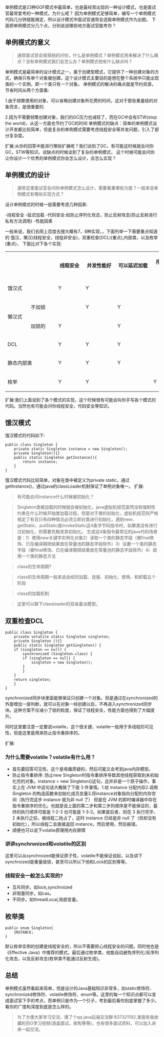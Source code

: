 单例模式是23种GOF模式中最简单，也是最经常出现的一种设计模式，也是面试官最常爱考的一种模式，为什么呢？
因为单例模式足够简单，编写一个单例模式代码几分钟就能搞定，所以设计模式中面试官通常会选取单例模式作为出题。
下面把单例模式分几个点，分别说说哪些地方面试官能考你？
## 单例模式的意义
>通常面试官会很笼统的问你，什么是单例模式？单例模式用来解决了什么痛点？没有单例模式我们会怎么办？单例模式他有什么缺点吗？

单例模式是最简单的设计模式之一，属于创建型模式，它提供了一种创建对象的方式，确保只有单个对象被创建。这个设计模式主要目的是想在整个系统中只能出现类的一个实例，即一个类只有一个对象。
单例模式的解决的痛点就是节约资源，节省时间从两个方面看:

1.由于频繁使用的对象，可以省略创建对象所花费的时间，这对于那些重量级的对象而言，是很重要的.

2.因为不需要频繁创建对象，我们的GC压力也减轻了，而在GC中会有STW(stop the world)，从这一方面也节约了GC的时间
单例模式的缺点：简单的单例模式设计开发都比较简单，但是复杂的单例模式需要考虑线程安全等并发问题，引入了部分复杂度。

扩展:从你的回答中能进行哪些扩展呢？我们谈到了GC，有可能这时候就会问你GC，STW等知识。谈缺点的时候谈到了复杂的单例模式，
这个时候可能会问你让你设计一个优秀的单例模式你会怎么设计，会怎么实现？

## 单例模式的设计
>通常这里面试官会问你单例模式怎么设计，需要看重哪些方面？一般来说单例模式有哪些实现方式？

设计单例模式的时候一般需要考虑几种因素:

-线程安全
-延迟加载
-代码安全:如防止序列化攻击，防止反射攻击(防止反射进行私有方法调用)
-性能因素

一般来说，我们去网上百度去搜大概有7，8种实现，，下面列举一下需要重点知道的
饿汉，懒汉(线程安全，线程非安全)，双重检查(DCL)(重点),内部类，以及枚举(重点)，
下面比对下各个实现:
<table data-table-layout="auto"><tbody><tr class="originHeader"><th colspan="2" width="116px" style="min-width: 116px; max-width: 116px;"><p>&nbsp;</p></th><th colspan="1" width="74px" style="min-width: 74px; max-width: 74px;"><p>线程安全</p></th><th width="88px" style="min-width: 88px; max-width: 88px;"><p>并发性能好</p></th><th width="102px" style="min-width: 102px; max-width: 102px;"><p>可以延迟加载</p></th><th width="150px" style="min-width: 150px; max-width: 150px;"><p>序列化/反序列化安全</p></th><th colspan="1" width="116px" style="min-width: 116px; max-width: 116px;"><p>能抵御反射攻击</p></th></tr><tr><td colspan="2" width="116px" style="min-width: 116px; max-width: 116px;"><p>饿汉式</p></td><td colspan="1" width="74px" style="min-width: 74px; max-width: 74px;"><p>Y</p></td><td width="88px" style="min-width: 88px; max-width: 88px;"><p>Y</p></td><td width="102px" style="min-width: 102px; max-width: 102px;"><p>&nbsp;</p></td><td width="150px" style="min-width: 150px; max-width: 150px;"><p>&nbsp;</p></td><td colspan="1" width="116px" style="min-width: 116px; max-width: 116px;"><p>&nbsp;</p></td></tr><tr><td rowspan="2" width="60px" style="min-width: 60px; max-width: 60px;"><p>懒汉式</p></td><td width="74px" style="min-width: 74px; max-width: 74px;"><p>不加锁</p></td><td colspan="1" width="74px" style="min-width: 74px; max-width: 74px;"><p>&nbsp;</p></td><td width="88px" style="min-width: 88px; max-width: 88px;"><p>Y</p></td><td width="102px" style="min-width: 102px; max-width: 102px;"><p>Y</p></td><td width="150px" style="min-width: 150px; max-width: 150px;"><p>&nbsp;</p></td><td colspan="1" width="116px" style="min-width: 116px; max-width: 116px;"><p>&nbsp;</p></td></tr><tr><td colspan="1" width="74px" style="min-width: 74px; max-width: 74px;"><p>加锁的</p></td><td colspan="1" width="74px" style="min-width: 74px; max-width: 74px;"><p>Y</p></td><td colspan="1" width="88px" style="min-width: 88px; max-width: 88px;"><p>&nbsp;</p></td><td colspan="1" width="102px" style="min-width: 102px; max-width: 102px;"><p>Y</p></td><td colspan="1" width="150px" style="min-width: 150px; max-width: 150px;"><p>&nbsp;</p></td><td colspan="1" width="116px" style="min-width: 116px; max-width: 116px;"><p>&nbsp;</p></td></tr><tr><td colspan="2" width="116px" style="min-width: 116px; max-width: 116px;"><p>DCL</p></td><td colspan="1" width="74px" style="min-width: 74px; max-width: 74px;"><p>Y</p></td><td width="88px" style="min-width: 88px; max-width: 88px;"><p>Y</p></td><td width="102px" style="min-width: 102px; max-width: 102px;"><p>Y</p></td><td width="150px" style="min-width: 150px; max-width: 150px;"><p>&nbsp;</p></td><td colspan="1" width="116px" style="min-width: 116px; max-width: 116px;"><p>&nbsp;</p></td></tr><tr><td colspan="2" width="116px" style="min-width: 116px; max-width: 116px;"><p>静态内部类</p></td><td colspan="1" width="74px" style="min-width: 74px; max-width: 74px;"><p>Y</p></td><td width="88px" style="min-width: 88px; max-width: 88px;"><p><span>Y</span></p></td><td width="102px" style="min-width: 102px; max-width: 102px;"><p>Y</p></td><td width="150px" style="min-width: 150px; max-width: 150px;"><p>&nbsp;</p></td><td colspan="1" width="116px" style="min-width: 116px; max-width: 116px;"><p>&nbsp;</p></td></tr><tr><td colspan="2" width="116px" style="min-width: 116px; max-width: 116px;"><p>枚举</p></td><td colspan="1" width="74px" style="min-width: 74px; max-width: 74px;"><p>Y</p></td><td width="88px" style="min-width: 88px; max-width: 88px;"><p>Y</p></td><td width="102px" style="min-width: 102px; max-width: 102px;"><p>&nbsp;</p></td><td width="150px" style="min-width: 150px; max-width: 150px;"><p>Y</p></td><td colspan="1" width="116px" style="min-width: 116px; max-width: 116px;"><p>Y</p></td></tr></tbody></table>

扩展:我们上面说到了各个模式的实现，这个时候很有可能会叫你手写各个模式的代码。当然也有可能会问你线程安全，代码安全等知识。
## 饿汉模式
饿汉模式的代码如下:
```
public class Singleton {
    private static Singleton instance = new Singleton();
    private Singleton(){}
    public static Singleton getInstance(){
        return instance;
    }
}
```
饿汉模式代码比较简单，对象在类中被定义为private static，通过getInstance()，通过java的classLoader机制保证了单例对象唯一。
扩展:
>有可能会问instance什么时候被初始化？

>Singleton类被加载的时候就会被初始化，java虚拟机规范虽然没有强制性约束在什么时候开始类加载过程，但是对于类的初始化，虚拟机规范则严格规定了有且只有四种情况必须立即对类进行初始化，遇到new、getStatic、putStatic或invokeStatic这4条字节码指令时，如果类没有进行过初始化，则需要先触发其初始化。 生成这4条指令最常见的java代码场景是：1）使用new关键字实例化对象2）读取一个类的静态字段（被final修饰、已在编译期把结果放在常量池的静态字段除外）3）设置一个类的静态字段（被final修饰、已在编译期把结果放在常量池的静态字段除外）4）调用一个类的静态方法

>class的生命周期?

>class的生命周期一般来说会经历加载、连接、初始化、使用、和卸载五个阶段

>class的加载机制

>这里可以聊下classloader的双亲委派模型。

## 双重检查DCL

```
public class Singleton {  
    private volatile static Singleton singleton;  
    private Singleton (){}  
    public static Singleton getSingleton() {  
    if (singleton == null) {  
        synchronized (Singleton.class) {  
        if (singleton == null) {  
            singleton = new Singleton();  
        }  
        }  
    }  
    return singleton;  
    }  
}  
```
synchronized同步块里面能够保证只创建一个对象。但是通过在synchronized的外面增加一层判断，就可以在对象一经创建以后，不再进入synchronized同步块。这种方案不仅减小了锁的粒度，保证了线程安全，性能方面也得到了大幅提升。

同时这里要注意一定要说volatile，这个很关键，volatile一般用于多线程的可见性，但是这里是用来防止指令重排序的。

扩展:
### 为什么需要volatile？volatile有什么用？

- 首先要回答可见性，这个是毋庸质疑的，然后可能又会考到java内存模型。
- 防止指令重排序: 防止new Singleton时指令重排序导致其他线程获取到未初始化完的对象。instance = new Singleton()这句，这并非是一个原子操作，事实上在 JVM 中这句话大概做了下面 3 件事情。1.给 instance 分配内存2.调用 Singleton 的构造函数来初始化成员变量3.将instance对象指向分配的内存空间（执行完这步 instance 就为非 null 了）
但是在 JVM 的即时编译器中存在指令重排序的优化。也就是说上面的第二步和第三步的顺序是不能保证的，最终的执行顺序可能是 1-2-3 也可能是 1-3-2。如果是后者，则在 3 执行完毕、2 未执行之前，被线程二抢占了，这时 instance 已经是非 null 了（但却没有初始化），所以线程二会直接返回 instance，然后使用，然后报错。
- 顺便也可以说下volatie原理用内存屏障
### 讲讲synchronized和volatile的区别
这里可以从synchroized能保证原子性，volatile不能保证说起，以及讲下synchroized是重量级锁，甚至可以所以下他和Lock的区别等等。

### 线程安全一般怎么实现的?
- 互斥同步。如lock,synchroized
- 非阻塞同步。如cas。
- 不同步。如threadLocal,局部变量。


## 枚举类

```
public enum Singleton{
    INSTANCE;
}
```
默认枚举实例的创建是线程安全的，所以不需要担心线程安全的问题。同时他也是《Effective Java》中推荐的模式。最后通过枚举类，他能自动避免序列化/反序列化攻击，以及反射攻击(枚举类不能通过反射生成)。

## 总结
单例模式虽然看起来简单，但是设计的Java基础知识非常多，如static修饰符、synchronized修饰符、volatile修饰符、enum等。这里的每一个知识点都可以变成面试官下手的考点，而单例只是作为一个引子，考到最后看你到底掌握了多少。看你的广度和深度到底是怎么样的。
>为了方便大家学习交流，建了个qq java后端交流群:837321192,里面有我收藏的百G学习视频(涵盖面试，架构等等)，也有很多面试资料，可以加入进来一起交流。 



